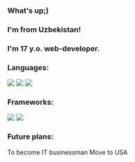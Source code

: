 ### What's up;)

### I'm from Uzbekistan!


### I'm 17 y.o. web-developer.

### Languages:
<img src="https://img.shields.io/badge/HTML-orange?style=for-the-badge&logo=HTML5&logoColor=white"/>    <img src="https://img.shields.io/badge/CSS-blue?style=for-the-badge&logo=css3&logoColor=white"/>    <img src="https://img.shields.io/badge/JS-yellow?style=for-the-badge&logo=JavaScript&logoColor=white"/>

### Frameworks:
<img src="https://img.shields.io/badge/Tailwind-06B6D4?style=for-the-badge&logo=Tailwind CSS&logoColor=white"/>       <img src="https://img.shields.io/badge/Bootstrap-7952B3?style=for-the-badge&logo=Bootstrap&logoColor=white"/>

### Future plans:
To become IT businessman
Move to USA
